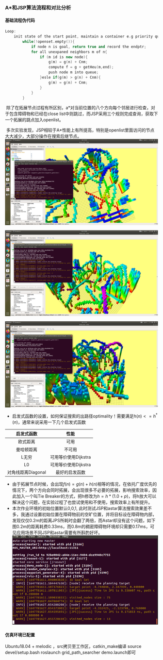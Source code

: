 ### A$*$和JSP算法流程和对比分析

#### 基础流程伪代码

```c++
Loop:
	init state of the start point, maintain a container e.g priority queue or multimap
    	while(!openset.empty()){
            if node n is goal, return true and record the endptr;
            for all unexpaned neighbors m of n{
                if (m id is new node){
                    g(m) = g(n) + Cnm;
                    compute f = g + getHeu(m,end);
                    push node m into queue;
                }esle if(g(m) > g(n) + Cnm){
                    g(m) = g(n) + Cnm;
                }
            }
        }
```

​	除了在拓展节点过程有所区别，a$*$对当前位置的八个方向每个邻居进行检查，对于包含障碍物和已经在close list中则跳过，而JSP采用三个规则完成查询，获取下一个拓展的跳点加入openlist。

​	多次实验发现，JSP相较于A$*$性能上有所提高，特别是openlist里面访问的节点大大减少，大部分操作在搜索后继节点。![motion_pro1](image/motion_pro1.png)

![jsp02](image/jsp02.png)

![jsp01](image/jsp01.png)

- 启发式函数的设置，如何保证搜索的出路径optimality！需要满足$h(n) <= h^*(n)$，通常来说采用一下几个启发式函数

|     启发式函数     |         性能         |
| :----------------: | :------------------: |
|      欧式距离      |         可用         |
|     曼哈顿距离     |        不可用        |
|       L无穷        | 可用等价使用Dijkstra |
|         L0         | 可用等价使用Dijkstra |
| 对角线距离Diagonal |    最好的启发函数    |

- 由于拓展节点时候，会出现$f(n) = g(n)+h(n)$相等的情况，在依托广度优先的情况下，两个方向会同时拓展，会出现很多不必要的拓展，影响搜索效率，因此加入一个叫Tie Breaker的方式，把h修改为$h = h*(1.0+p)$，将h放大可以解决这个问题，在实验过程了也尝试使用和不使用，搜索效率上有所提升。
- 本次作业环境的初始位置默认0,0,1, 此时测试JSP和astar算法搜索效果差不多，我通过设置初始位置在障碍物前的空旷位置，并将目标设在障碍物内部，发现仅仅0.2m的距离JPS所耗时会翻了两倍，而Astar却没有这个问题，如下图0.2m的距离耗费0.33ms，而0.8m的稠密障碍物环境却只需要0.17ms，可见应用场景不同JSP和astar需要有所斟酌好坏。![jsp03](image/jsp03.png)

#### 仿真环境已配置

Ubuntu18.04 + melodic ，src拷贝至工作区，catkin_make编译  source devel/setup.bash  roslaunch grid_path_searcher demo.launch即可

